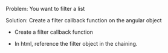 Problem: You want to filter a list

Solution: Create a filter callback function on the angular object

- Create a  filter callback function

- In html, reference the filter object in the chaining.
